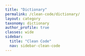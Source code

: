 ```yaml
---
title: "Dictionary"
permalink: /clean-code/dictionary/
layout: category
taxonomy: dictionary
author_profile: true
classes: wide
sidebar:
  title: "Clean Code"
  nav: sidebar-clean-code
---
```

